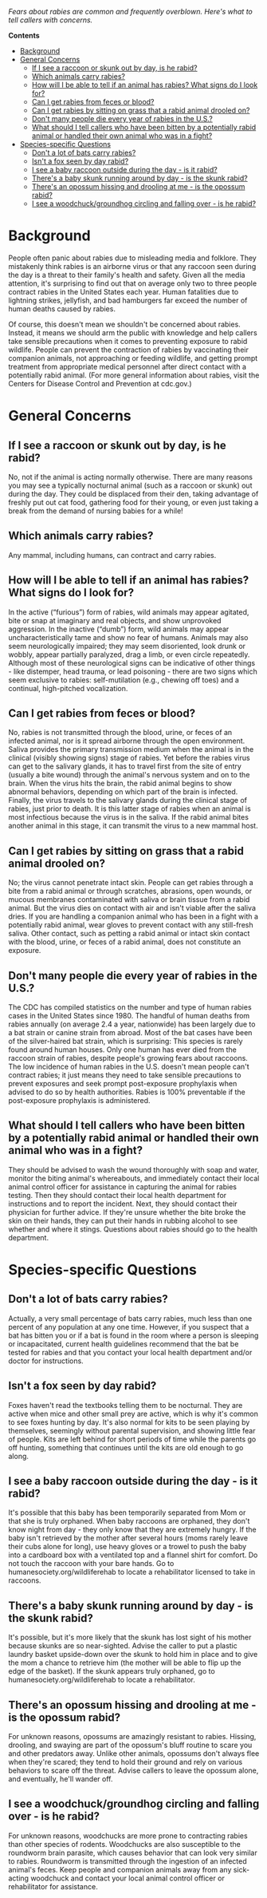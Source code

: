 *Fears about rabies are common and frequently overblown. Here's what to tell callers with concerns.*

**Contents**
- [Background](#background)
- [General Concerns](#general-concerns)
  - [If I see a raccoon or skunk out by day, is he rabid?](#if-i-see-a-raccoon-or-skunk-out-by-day-is-he-rabid)
  - [Which animals carry rabies?](#which-animals-carry-rabies)
  - [How will I be able to tell if an animal has rabies? What signs do I look for?](#how-will-i-be-able-to-tell-if-an-animal-has-rabies-what-signs-do-i-look-for)
  - [Can I get rabies from feces or blood?](#can-i-get-rabies-from-feces-or-blood)
  - [Can I get rabies by sitting on grass that a rabid animal drooled on?](#can-i-get-rabies-by-sitting-on-grass-that-a-rabid-animal-drooled-on)
  - [Don't many people die every year of rabies in the U.S.?](#dont-many-people-die-every-year-of-rabies-in-the-us)
  - [What should I tell callers who have been bitten by a potentially rabid animal or handled their own animal who was in a fight?](#what-should-i-tell-callers-who-have-been-bitten-by-a-potentially-rabid-animal-or-handled-their-own-animal-who-was-in-a-fight)
- [Species-specific Questions](#species-specific-questions)
  - [Don't a lot of bats carry rabies?](#dont-a-lot-of-bats-carry-rabies)
  - [Isn't a fox seen by day rabid?](#isnt-a-fox-seen-by-day-rabid)
  - [I see a baby raccoon outside during the day - is it rabid?](#i-see-a-baby-raccoon-outside-during-the-day---is-it-rabid)
  - [There's a baby skunk running around by day - is the skunk rabid?](#theres-a-baby-skunk-running-around-by-day---is-the-skunk-rabid)
  - [There's an opossum hissing and drooling at me - is the opossum rabid?](#theres-an-opossum-hissing-and-drooling-at-me---is-the-opossum-rabid)
  - [I see a woodchuck/groundhog circling and falling over - is he rabid?](#i-see-a-woodchuckgroundhog-circling-and-falling-over---is-he-rabid)

# Background

People often panic about rabies due to misleading media and folklore. They mistakenly think rabies is an airborne virus or that any raccoon seen during the day is a threat to their family's health and safety. Given all the media attention, it's surprising to find out that on average only two to three people contract rabies in the United States each year. Human fatalities due to lightning strikes, jellyfish, and bad hamburgers far exceed the number of human deaths caused by rabies.

Of course, this doesn't mean we shouldn't be concerned about rabies. Instead, it means we should arm the public with knowledge and help callers take sensible precautions when it comes to preventing exposure to rabid wildlife. People can prevent the contraction of rabies by vaccinating their companion animals, not approaching or feeding wildlife, and getting prompt treatment from appropriate medical personnel after direct contact with a potentially rabid animal. (For more general information about rabies, visit the Centers for Disease Control and Prevention at cdc.gov.)

# General Concerns

## If I see a raccoon or skunk out by day, is he rabid?

No, not if the animal is acting normally otherwise. There are many reasons you may see a typically nocturnal animal (such as a raccoon or skunk) out during the day. They could be displaced from their den, taking advantage of freshly put out cat food, gathering food for their young, or even just taking a break from the demand of nursing babies for a while!

## Which animals carry rabies?

Any mammal, including humans, can contract and carry rabies.

## How will I be able to tell if an animal has rabies? What signs do I look for?

In the active (“furious”) form of rabies, wild animals may appear agitated, bite or snap at imaginary and real objects, and show unprovoked aggression. In the inactive (“dumb”) form, wild animals may appear uncharacteristically tame and show no fear of humans. Animals may also seem neurologically impaired; they may seem disoriented, look drunk or wobbly, appear partially paralyzed, drag a limb, or even circle repeatedly. Although most of these neurological signs can be indicative of other things - like distemper, head trauma, or lead poisoning - there are two signs which seem exclusive to rabies: self-mutilation (e.g., chewing off toes) and a continual, high-pitched vocalization.

## Can I get rabies from feces or blood?

No, rabies is not transmitted through the blood, urine, or feces of an infected animal, nor is it spread airborne through the open environment. Saliva provides the primary transmission medium when the animal is in the clinical (visibly showing signs) stage of rabies. Yet before the rabies virus can get to the salivary glands, it has to travel first from the site of entry (usually a bite wound) through the animal's nervous system and on to the brain. When the virus hits the brain, the rabid animal begins to show abnormal behaviors, depending on which part of the brain is infected. Finally, the virus travels to the salivary glands during the clinical stage of rabies, just prior to death. It is this latter stage of rabies when an animal is most infectious because the virus is in the saliva. If the rabid animal bites another animal in this stage, it can transmit the virus to a new mammal host.

## Can I get rabies by sitting on grass that a rabid animal drooled on?

No; the virus cannot penetrate intact skin. People can get rabies through a bite from a rabid animal or through scratches, abrasions, open wounds, or mucous membranes contaminated with saliva or brain tissue from a rabid animal. But the virus dies on contact with air and isn't viable after the saliva dries. If you are handling a companion animal who has been in a fight with a potentially rabid animal, wear gloves to prevent contact with any still-fresh saliva. Other contact, such as petting a rabid animal or intact skin contact with the blood, urine, or feces of a rabid animal, does not constitute an exposure.

## Don't many people die every year of rabies in the U.S.?

The CDC has compiled statistics on the number and type of human rabies cases in the United States since 1980. The handful of human deaths from rabies annually (on average 2.4 a year, nationwide) has been largely due to a bat strain or canine strain from abroad. Most of the bat cases have been of the silver-haired bat strain, which is surprising: This species is rarely found around human houses. Only one human has ever died from the raccoon strain of rabies, despite people's growing fears about raccoons. The low incidence of human rabies in the U.S. doesn't mean people can't contract rabies; it just means they need to take sensible precautions to prevent exposures and seek prompt post-exposure prophylaxis when advised to do so by health authorities. Rabies is 100% preventable if the post-exposure prophylaxis is administered.

## What should I tell callers who have been bitten by a potentially rabid animal or handled their own animal who was in a fight?

They should be advised to wash the wound thoroughly with soap and water, monitor the biting animal's whereabouts, and immediately contact their local animal control officer for assistance in capturing the animal for rabies testing. Then they should contact their local health department for instructions and to report the incident. Next, they should contact their physician for further advice. If they're unsure whether the bite broke the skin on their hands, they can put their hands in rubbing alcohol to see whether and where it stings. Questions about rabies should go to the health department.

# Species-specific Questions

## Don't a lot of bats carry rabies?

Actually, a very small percentage of bats carry rabies, much less than one percent of any population at any one time. However, if you suspect that a bat has bitten you or if a bat is found in the room where a person is sleeping or incapacitated, current health guidelines recommend that the bat be tested for rabies and that you contact your local health department and/or doctor for instructions.

## Isn't a fox seen by day rabid?

Foxes haven't read the textbooks telling them to be nocturnal. They are active when mice and other small prey are active, which is why it's common to see foxes hunting by day. It's also normal for kits to be seen playing by themselves, seemingly without parental supervision, and showing little fear of people. Kits are left behind for short periods of time while the parents go off hunting, something that continues until the kits are old enough to go along.

## I see a baby raccoon outside during the day - is it rabid?

It's possible that this baby has been temporarily separated from Mom or that she is truly orphaned. When baby raccoons are orphaned, they don't know night from day - they only know that they are extremely hungry. If the baby isn't retrieved by the mother after several hours (moms rarely leave their cubs alone for long), use heavy gloves or a trowel to push the baby into a cardboard box with a ventilated top and a flannel shirt for comfort. Do not touch the raccoon with your bare hands. Go to humanesociety.org/wildliferehab to locate a rehabilitator licensed to take in raccoons.

## There's a baby skunk running around by day - is the skunk rabid?

It's possible, but it's more likely that the skunk has lost sight of his mother because skunks are so near-sighted. Advise the caller to put a plastic laundry basket upside-down over the skunk to hold him in place and to give the mom a chance to retrieve him (the mother will be able to flip up the edge of the basket). If the skunk appears truly orphaned, go to humanesociety.org/wildliferehab to locate a rehabilitator.

## There's an opossum hissing and drooling at me - is the opossum rabid?

For unknown reasons, opossums are amazingly resistant to rabies. Hissing, drooling, and swaying are part of the opossum's bluff routine to scare you and other predators away. Unlike other animals, opossums don't always flee when they're scared; they tend to hold their ground and rely on various behaviors to scare off the threat. Advise callers to leave the opossum alone, and eventually, he'll wander off.

## I see a woodchuck/groundhog circling and falling over - is he rabid?

For unknown reasons, woodchucks are more prone to contracting rabies than other species of rodents. Woodchucks are also susceptible to the roundworm brain parasite, which causes behavior that can look very similar to rabies. Roundworm is transmitted through the ingestion of an infected animal's feces. Keep people and companion animals away from any sick-acting woodchuck and contact your local animal control officer or rehabilitator for assistance.